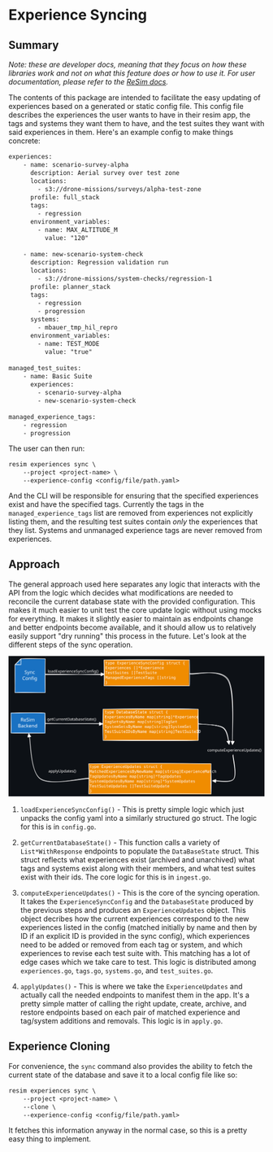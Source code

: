 
# Experience Syncing

## Summary

*Note: these are developer docs, meaning that they focus on how these libraries work and not on what
this feature does or how to use it. For user documentation, please refer to the [ReSim
docs](https://docs.resim.ai/).* <!-- TODO(mikebauer) Add a link to a specific user docs page here -->

The contents of this package are intended to facilitate the easy updating of experiences based on a
generated or static config file. This config file describes the experiences the user wants to have
in their resim app, the tags and systems they want them to have, and the test suites they want with
said experiences in them. Here's an example config to make things concrete:

```lang=yaml
experiences:
    - name: scenario-survey-alpha
      description: Aerial survey over test zone
      locations:
        - s3://drone-missions/surveys/alpha-test-zone
      profile: full_stack
	  tags:
	    - regression
      environment_variables:
        - name: MAX_ALTITUDE_M
          value: "120"

    - name: new-scenario-system-check
      description: Regression validation run
      locations:
        - s3://drone-missions/system-checks/regression-1
      profile: planner_stack
	  tags:
	    - regression
		- progression
      systems:
        - mbauer_tmp_hil_repro
      environment_variables:
        - name: TEST_MODE
          value: "true"

managed_test_suites:
    - name: Basic Suite
      experiences:
        - scenario-survey-alpha
        - new-scenario-system-check

managed_experience_tags:
    - regression
    - progression
```

The user can then run:

```lang=bash
resim experiences sync \
    --project <project-name> \
	--experience-config <config/file/path.yaml>
```

And the CLI will be responsible for ensuring that the specified experiences exist and have the
specified tags. Currently the tags in the `managed_experience_tags` list are removed from
experiences not explicitly listing them, and the resulting test suites contain *only* the
experiences that they list. Systems and unmanaged experience tags are never removed from
experiences.

## Approach

The general approach used here separates any logic that interacts with the API from the logic which
decides what modifications are needed to reconcile the current database state with the provided
configuration. This makes it much easier to unit test the core update logic without using mocks for
everything. It makes it slightly easier to maintain as endpoints change and better endpoints become
available, and it should allow us to relatively easily support "dry running" this process in the
future. Let's look at the different steps of the sync operation.

![Syncing Data Flow](./experience-syncing.svg)

1. `loadExperienceSyncConfig()` - This is pretty simple logic which just unpacks the config yaml
   into a similarly structured go struct. The logic for this is in `config.go`.

2. `getCurrentDatabaseState()` - This function calls a variety of `List*WithResponse` endpoints to
   populate the `DataBaseState` struct. This struct reflects what experiences exist (archived and
   unarchived) what tags and systems exist along with their members, and what test suites exist with
   their ids. The core logic for this is in `ingest.go`.

3. `computeExperienceUpdates()` - This is the core of the syncing operation. It takes the
   `ExperienceSyncConfig` and the `DatabaseState` produced by the previous steps and produces an
   `ExperienceUpdates` object. This object decribes how the current experiences correspond to the
   new experiences listed in the config (matched initially by name and then by ID if an explicit ID
   is provided in the sync config), which experiences need to be added or removed from each tag or
   system, and which experiences to revise each test suite with. This matching has a lot of edge
   cases which we take care to test. This logic is distributed among `experiences.go`, `tags.go`,
   `systems.go`, and `test_suites.go`.

4. `applyUpdates()` - This is where we take the `ExperienceUpdates` and actually call the needed
   endpoints to manifest them in the app. It's a pretty simple matter of calling the right update,
   create, archive, and restore endpoints based on each pair of matched experience and tag/system
   additions and removals. This logic is in `apply.go`.

## Experience Cloning

For convenience, the `sync` command also provides the ability to fetch the current state of the
database and save it to a local config file like so:

```lang=bash
resim experiences sync \
    --project <project-name> \
	--clone \
	--experience-config <config/file/path.yaml>
```

It fetches this information anyway in the normal case, so this is a pretty easy thing to implement.
